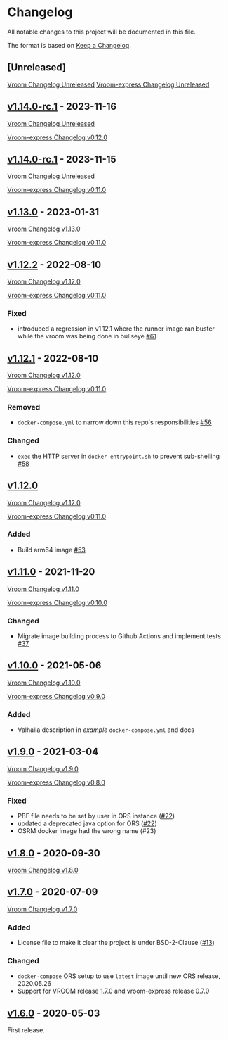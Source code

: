 # Changelog
All notable changes to this project will be documented in this file.

The format is based on [Keep a Changelog](https://keepachangelog.com/en/1.0.0/).

## [Unreleased]

[Vroom Changelog Unreleased](https://github.com/VROOM-Project/vroom/blob/master/CHANGELOG.md#unreleased)
[Vroom-express Changelog Unreleased](https://github.com/VROOM-Project/vroom-express/blob/master/CHANGELOG.md#unreleased)

## [v1.14.0-rc.1](https://github.com/VROOM-Project/vroom/releases/tag/v1.14.0-rc.1) - 2023-11-16

[Vroom Changelog Unreleased](https://github.com/VROOM-Project/vroom/blob/master/CHANGELOG.md#unreleased)

[Vroom-express Changelog v0.12.0](https://github.com/VROOM-Project/vroom-express/blob/master/CHANGELOG.md#v0120---2023-11-16)

## [v1.14.0-rc.1](https://github.com/VROOM-Project/vroom/releases/tag/v1.14.0-rc.1) - 2023-11-15

[Vroom Changelog Unreleased](https://github.com/VROOM-Project/vroom/blob/master/CHANGELOG.md#unreleased)

[Vroom-express Changelog v0.11.0](https://github.com/VROOM-Project/vroom-express/blob/master/CHANGELOG.md#v0110---2022-06-11)

## [v1.13.0](https://github.com/VROOM-Project/vroom/blob/master/CHANGELOG.md#v1130---2023-01-31) - 2023-01-31

[Vroom Changelog v1.13.0](https://github.com/VROOM-Project/vroom/blob/master/CHANGELOG.md#v1130---2023-01-31)

[Vroom-express Changelog v0.11.0](https://github.com/VROOM-Project/vroom-express/blob/master/CHANGELOG.md#v0110---2022-06-11)

## [v1.12.2](https://github.com/VROOM-Project/vroom/blob/master/CHANGELOG.md#v1120---2022-05-31) - 2022-08-10

[Vroom Changelog v1.12.0](https://github.com/VROOM-Project/vroom/blob/master/CHANGELOG.md#v1120---2022-05-31)

[Vroom-express Changelog v0.11.0](https://github.com/VROOM-Project/vroom-express/blob/master/CHANGELOG.md#v0110---2022-06-11)

### Fixed

- introduced a regression in v1.12.1 where the runner image ran buster while the vroom was being done in bullseye [#61](https://github.com/VROOM-Project/vroom-docker/issues/61)

## [v1.12.1](https://github.com/VROOM-Project/vroom/blob/master/CHANGELOG.md#v1120---2022-05-31) - 2022-08-10

[Vroom Changelog v1.12.0](https://github.com/VROOM-Project/vroom/blob/master/CHANGELOG.md#v1120---2022-05-31)

[Vroom-express Changelog v0.11.0](https://github.com/VROOM-Project/vroom-express/blob/master/CHANGELOG.md#v0110---2022-06-11)

### Removed

- `docker-compose.yml` to narrow down this repo's responsibilities [#56](https://github.com/VROOM-Project/vroom-docker/issues/56)

### Changed

- `exec` the HTTP server in `docker-entrypoint.sh` to prevent sub-shelling [#58](https://github.com/VROOM-Project/vroom-docker/issues/58)

## [v1.12.0](https://github.com/VROOM-Project/vroom/blob/master/CHANGELOG.md#v1120---2022-05-31)

[Vroom Changelog v1.12.0](https://github.com/VROOM-Project/vroom/blob/master/CHANGELOG.md#v1120---2022-05-31)

[Vroom-express Changelog v0.11.0](https://github.com/VROOM-Project/vroom-express/blob/master/CHANGELOG.md#v0110---2022-06-11)

### Added

- Build arm64 image [#53](https://github.com/VROOM-Project/vroom-docker/pull/53)


## [v1.11.0](https://github.com/VROOM-Project/vroom/blob/master/CHANGELOG.md#v1110---2021-11-19) - 2021-11-20

[Vroom Changelog v1.11.0](https://github.com/VROOM-Project/vroom/blob/master/CHANGELOG.md#v1110---2021-11-19)

[Vroom-express Changelog v0.10.0](https://github.com/VROOM-Project/vroom-express/blob/master/CHANGELOG.md#v0100---2021-11-19)

### Changed

- Migrate image building process to Github Actions and implement tests [#37](https://github.com/VROOM-Project/vroom-docker/issues/37)


## [v1.10.0](https://github.com/VROOM-Project/vroom/blob/master/CHANGELOG.md#v1100---2021-05-06) - 2021-05-06

[Vroom Changelog v1.10.0](https://github.com/VROOM-Project/vroom/blob/master/CHANGELOG.md#v1100---2021-05-06)

[Vroom-express Changelog v0.9.0](https://github.com/VROOM-Project/vroom-express/blob/master/CHANGELOG.md#v090---2021-05-06)

### Added

- Valhalla description in _example_ `docker-compose.yml` and docs


## [v1.9.0](https://github.com/VROOM-Project/vroom-docker/releases/tag/v1.9.0) - 2021-03-04

[Vroom Changelog v1.9.0](https://github.com/VROOM-Project/vroom/blob/master/CHANGELOG.md#v190---2021-03-04)

[Vroom-express Changelog v0.8.0](https://github.com/VROOM-Project/vroom-express/blob/master/CHANGELOG.md#v080---2021-03-04)

### Fixed

- PBF file needs to be set by user in ORS instance ([#22](https://github.com/VROOM-Project/vroom-docker/issues/22))
- updated a deprecated java option for ORS ([#22](https://github.com/VROOM-Project/vroom-docker/issues/22))
- OSRM docker image had the wrong name (#23)

## [v1.8.0](https://github.com/VROOM-Project/vroom-docker/releases/tag/v1.8.0) - 2020-09-30

[Vroom Changelog v1.8.0](https://github.com/VROOM-Project/vroom/blob/master/CHANGELOG.md#v180---2020-09-29)

## [v1.7.0](https://github.com/VROOM-Project/vroom-docker/releases/tag/v1.7.0) - 2020-07-09

[Vroom Changelog v1.7.0](https://github.com/VROOM-Project/vroom/blob/master/CHANGELOG.md#v170---2020-07-08)

### Added

- License file to make it clear the project is under BSD-2-Clause ([#13](https://github.com/VROOM-Project/vroom-docker/issues/13))

### Changed

- `docker-compose` ORS setup to use `latest` image until new ORS release, 2020.05.26
- Support for VROOM release 1.7.0 and vroom-express release 0.7.0

## [v1.6.0](https://github.com/VROOM-Project/vroom-docker/releases/tag/v1.6.0) - 2020-05-03

First release.

